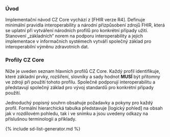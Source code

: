 ### Úvod

Implementační návod CZ Core vychází z [FHIR verze R4]. Definuje minimální pravidla interoperability a národní přizpůsobení zdrojů FHIR, která se uplatní při vytváření národních profilů pro konkrétní případy užití. Stanovení „základních“ norem na podporu interoperability a jejich implementace v informačních systémech vytváří společný základ pro interoperabilní výměnu zdravotních dat.

### Profily CZ Core

Níže je uveden seznam hlavních profilů CZ Core. Každý profil identifikuje, které základní prvky, rozšíření, slovníky a sady hodnot **MUSÍ** být přítomny ve zdroji při použití tohoto profilu. Společně podporují interoperabilitu a představují společný základ pro vývoj standardů pro konkrétní případy použití.

Jednoduchý popisný souhrn obsahuje požadavky a pokyny pro každý profil. Formální hierarchická tabulka představuje [logický pohled] na obsah jak v rozdílovém pohledu, tak i ve snímku a jsou uvedeny odkazy na příslušnou terminologii a příklady.

{% include sd-list-generator.md %}